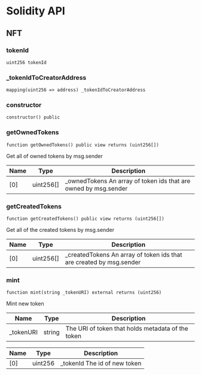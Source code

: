 # Solidity API

## NFT

### tokenId

```solidity
uint256 tokenId
```

### _tokenIdToCreatorAddress

```solidity
mapping(uint256 => address) _tokenIdToCreatorAddress
```

### constructor

```solidity
constructor() public
```

### getOwnedTokens

```solidity
function getOwnedTokens() public view returns (uint256[])
```

Get all of owned tokens by msg.sender

| Name | Type | Description |
| ---- | ---- | ----------- |
| [0] | uint256[] | _ownedTokens An array of token ids that are owned by msg.sender |

### getCreatedTokens

```solidity
function getCreatedTokens() public view returns (uint256[])
```

Get all of the created tokens by msg.sender

| Name | Type | Description |
| ---- | ---- | ----------- |
| [0] | uint256[] | _createdTokens An array of token ids that are created by msg.sender |

### mint

```solidity
function mint(string _tokenURI) external returns (uint256)
```

Mint new token

| Name | Type | Description |
| ---- | ---- | ----------- |
| _tokenURI | string | The URI of token that holds metadata of the token |

| Name | Type | Description |
| ---- | ---- | ----------- |
| [0] | uint256 | _tokenId The id of new token |

